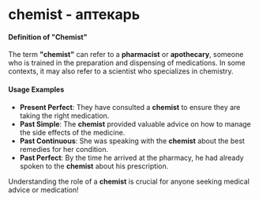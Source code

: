 # chemist - аптекарь

#### Definition of "Chemist"

The term **"chemist"** can refer to a **pharmacist** or **apothecary**, someone who is trained in the preparation and dispensing of medications. In some contexts, it may also refer to a scientist who specializes in chemistry.

#### Usage Examples

- **Present Perfect**: They have consulted a **chemist** to ensure they are taking the right medication.
- **Past Simple**: The **chemist** provided valuable advice on how to manage the side effects of the medicine.
- **Past Continuous**: She was speaking with the **chemist** about the best remedies for her condition.
- **Past Perfect**: By the time he arrived at the pharmacy, he had already spoken to the **chemist** about his prescription.

Understanding the role of a **chemist** is crucial for anyone seeking medical advice or medication!